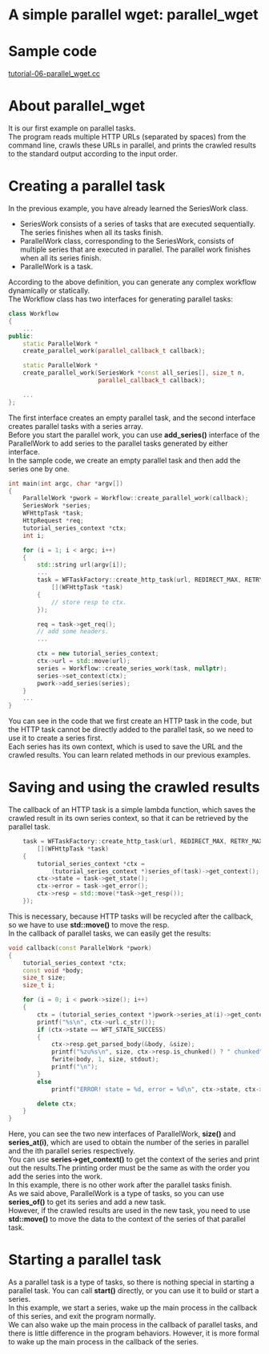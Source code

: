 # A simple parallel wget: parallel\_wget

# Sample code

[tutorial-06-parallel\_wget.cc](../tutorial/tutorial-06-parallel_wget.cc)

# About parallel\_wget

It is our first example on parallel tasks.   
The program reads multiple HTTP URLs (separated by spaces) from the command line, crawls these URLs in parallel, and prints the crawled results to the standard output according to the input order.

# Creating a parallel task

In the previous example, you have already learned the SeriesWork class.

* SeriesWork consists of a series of tasks that are executed sequentially. The series finishes when all its tasks finish.
* ParallelWork class, corresponding to the SeriesWork, consists of multiple series that are executed in parallel. The parallel work finishes when all its series finish.
* ParallelWork is a task.

According to the above definition, you can generate any complex workflow dynamically or statically.   
The Workflow class has two interfaces for generating parallel tasks:

~~~cpp
class Workflow
{
    ...
public:
    static ParallelWork *
    create_parallel_work(parallel_callback_t callback);

    static ParallelWork *
    create_parallel_work(SeriesWork *const all_series[], size_t n,
                         parallel_callback_t callback);

    ...
};
~~~

The first interface creates an empty parallel task, and the second interface creates parallel tasks with a series array.   
Before you start the parallel work, you can use  **add\_series()** interface of the ParallelWork to add series to the parallel tasks generated by either interface.   
In the sample code, we create an empty parallel task and then add the series one by one.

~~~cpp
int main(int argc, char *argv[])
{
    ParallelWork *pwork = Workflow::create_parallel_work(callback);
    SeriesWork *series;
    WFHttpTask *task;
    HttpRequest *req;
    tutorial_series_context *ctx;
    int i;

    for (i = 1; i < argc; i++)
    {
        std::string url(argv[i]);
        ...
        task = WFTaskFactory::create_http_task(url, REDIRECT_MAX, RETRY_MAX,
            [](WFHttpTask *task)
        {
            // store resp to ctx.
        });

        req = task->get_req();
        // add some headers.
        ...

        ctx = new tutorial_series_context;
        ctx->url = std::move(url);
        series = Workflow::create_series_work(task, nullptr);
        series->set_context(ctx);
        pwork->add_series(series);
    }
    ...
}
~~~

You can see in the code that we first create an HTTP task in the code, but the HTTP task cannot be directly added to the parallel task, so we need to use it to create a series first.   
Each series has its own context, which is used to save the URL and the crawled results. You can learn related methods in our previous examples.

# Saving and using the crawled results

The callback of an HTTP task is a simple lambda function, which saves the crawled result in its own series context, so that it can be retrieved by the parallel task.

~~~cpp
    task = WFTaskFactory::create_http_task(url, REDIRECT_MAX, RETRY_MAX,
        [](WFHttpTask *task)
    {
        tutorial_series_context *ctx =
            (tutorial_series_context *)series_of(task)->get_context();
        ctx->state = task->get_state();
        ctx->error = task->get_error();
        ctx->resp = std::move(*task->get_resp());
    });
~~~

This is necessary, because HTTP tasks will be recycled after the callback, so we have to use **std::move()** to move the resp.   
In the callback of parallel tasks, we can easily get the results:

~~~cpp
void callback(const ParallelWork *pwork)
{
    tutorial_series_context *ctx;
    const void *body;
    size_t size;
    size_t i;

    for (i = 0; i < pwork->size(); i++)
    {
        ctx = (tutorial_series_context *)pwork->series_at(i)->get_context();
        printf("%s\n", ctx->url.c_str());
        if (ctx->state == WFT_STATE_SUCCESS)
        {
            ctx->resp.get_parsed_body(&body, &size);
            printf("%zu%s\n", size, ctx->resp.is_chunked() ? " chunked" : "");
            fwrite(body, 1, size, stdout);
            printf("\n");
        }
        else
            printf("ERROR! state = %d, error = %d\n", ctx->state, ctx->error);

        delete ctx;
    }
}
~~~

Here, you can see the two new interfaces of ParallelWork, **size()** and **series\_at(i)**, which are used to obtain the number of the series in parallel and the ith parallel series respectively.   
You can use **series->get\_context()** to get the context of the series and print out the results.The printing order must be the same as with the order you add the series into the work.   
In this example, there is no other work after the parallel tasks finish.   
As we said above, ParallelWork is a type of tasks, so you can use **series\_of()** to get its series and add a new task.   
However, if the crawled results are used in the new task, you need to use **std::move()** to move the data to the context of the series of that parallel task.

# Starting a parallel task

As a parallel task is a type of tasks, so there is nothing special in starting a parallel task. You can call **start()** directly, or you can use it to build or start a series.   
In this example, we start a series, wake up the main process in the callback of this series, and exit the program normally.   
We can also wake up the main process in the callback of parallel tasks, and there is little difference in the program behaviors. However, it is more formal to wake up the main process in the callback of the series.